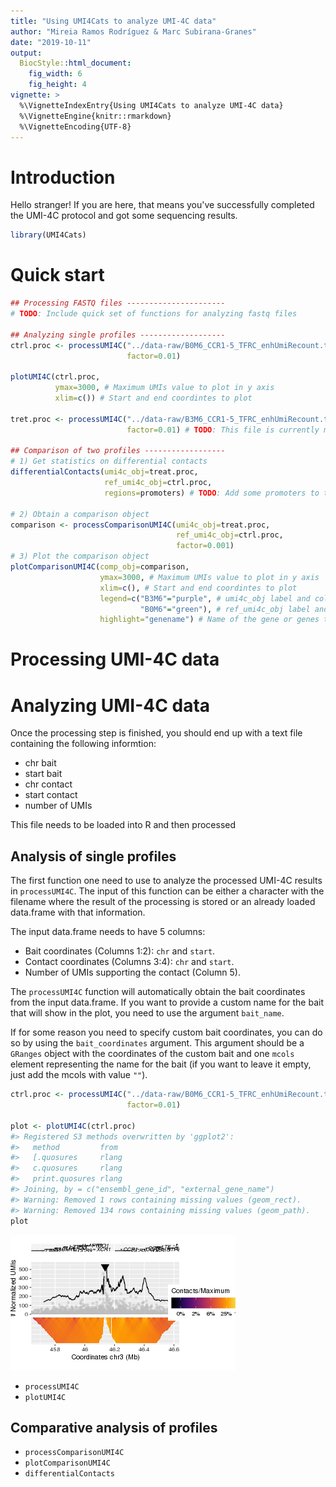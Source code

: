 ```yaml
---
title: "Using UMI4Cats to analyze UMI-4C data"
author: "Mireia Ramos Rodríguez & Marc Subirana-Granes"
date: "2019-10-11"
output: 
  BiocStyle::html_document:
    fig_width: 6
    fig_height: 4
vignette: >
  %\VignetteIndexEntry{Using UMI4Cats to analyze UMI-4C data}
  %\VignetteEngine{knitr::rmarkdown}
  %\VignetteEncoding{UTF-8}
---
```




# Introduction
Hello stranger! If you are here, that means you've successfully completed the UMI-4C protocol and got some sequencing results.


```r
library(UMI4Cats)
```


# Quick start

```r
## Processing FASTQ files ----------------------
# TODO: Include quick set of functions for analyzing fastq files

## Analyzing single profiles -------------------
ctrl.proc <- processUMI4C("../data-raw/B0M6_CCR1-5_TFRC_enhUmiRecount.txt",
                          factor=0.01)

plotUMI4C(ctrl.proc,
          ymax=3000, # Maximum UMIs value to plot in y axis
          xlim=c()) # Start and end coordintes to plot

tret.proc <- processUMI4C("../data-raw/B3M6_CCR1-5_TFRC_enhUmiRecount.txt",
                          factor=0.01) # TODO: This file is currently missing!

## Comparison of two profiles ------------------
# 1) Get statistics on differential contacts
differentialContacts(umi4c_obj=treat.proc,
                     ref_umi4c_obj=ctrl.proc,
                     regions=promoters) # TODO: Add some promoters to test

# 2) Obtain a comparison object
comparison <- processComparisonUMI4C(umi4c_obj=treat.proc,
                                     ref_umi4c_obj=ctrl.proc,
                                     factor=0.001)
# 3) Plot the comparison object
plotComparisonUMI4C(comp_obj=comparison,
                    ymax=3000, # Maximum UMIs value to plot in y axis
                    xlim=c(), # Start and end coordintes to plot
                    legend=c("B3M6"="purple", # umi4c_obj label and color
                             "B0M6"="green"), # ref_umi4c_obj label and color
                    highlight="genename") # Name of the gene or genes to highlight 

```


# Processing UMI-4C data


# Analyzing UMI-4C data
Once the processing step is finished, you should end up with a text file containing the following informtion:
- chr bait
- start bait
- chr contact
- start contact
- number of UMIs

This file needs to be loaded into R and then processed

## Analysis of single profiles

The first function one need to use to analyze the processed UMI-4C results in `processUMI4C`. The input of this function can be either a character with the filename where the result of the processing is stored or an already loaded data.frame with that information. 

The input data.frame needs to have 5 columns:

- Bait coordinates (Columns 1:2): `chr` and `start`.
- Contact coordinates (Columns 3:4): `chr` and `start`.
- Number of UMIs supporting the contact (Column 5). 

The `processUMI4C` function will automatically obtain the bait coordinates from the input data.frame. If you want to provide a custom name for the bait that will show in the plot, you need to use the argument `bait_name`.

If for some reason you need to specify custom bait coordinates, you can do so by using the `bait_coordinates` argument. This argument should be a `GRanges` object with the coordinates of the custom bait and one `mcols` element representing the name for the bait (if you want to leave it empty, just add the mcols with value `""`).  




```r
ctrl.proc <- processUMI4C("../data-raw/B0M6_CCR1-5_TFRC_enhUmiRecount.txt",
                          factor=0.01)

plot <- plotUMI4C(ctrl.proc)
#> Registered S3 methods overwritten by 'ggplot2':
#>   method         from 
#>   [.quosures     rlang
#>   c.quosures     rlang
#>   print.quosures rlang
#> Joining, by = c("ensembl_gene_id", "external_gene_name")
#> Warning: Removed 1 rows containing missing values (geom_rect).
#> Warning: Removed 134 rows containing missing values (geom_path).
plot
```

![plot of chunk unnamed-chunk-3](figure/unnamed-chunk-3-1.png)


- `processUMI4C`
- `plotUMI4C`

## Comparative analysis of profiles
- `processComparisonUMI4C`
- `plotComparisonUMI4C`
- `differentialContacts`
